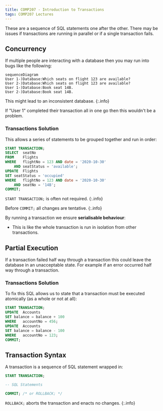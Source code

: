 ```yaml
---
title: COMP207 - Introduction to Transactions
tags: COMP207 Lectures
---
```

These are a sequence of SQL statements one after the other. There may be issues if transactions are running in parallel or if a single transaction fails.

## Concurrency
If multiple people are interacting with a database then you may run into bugs like the following:

```mermaid
sequenceDiagram
User 1-)Database:Which seats on flight 123 are available?
User 2-)Database:Which seats on flight 123 are available?
User 1-)Database:Book seat 14B.
User 2-)Database:Book seat 14B. 
```

This might lead to an inconsistent database.
{:.info}

If "User 1" completed their transaction all in one go then this wouldn't be a problem.

### Transactions Solution
This allows a series of statements to be grouped together and run in order:

```sql
START TRANSACTION;
SELECT	seatNo
FROM	Flights
WHERE	flightNo = 123 AND date = '2020-10-30'
	AND seatStatus = 'available';
UPDATE	Flights
SET	seatStatus = 'occupied'
WHERE	flightNo = 123 AND date = '2020-10-30'
	AND seatNo = '14B';
COMMIT;
```

`START TRANSACTION;` is often not required.
{:.info}

Before `COMMIT;` all changes are tentative.
{:.info}

By running a transaction we ensure **serialisable behaviour**:

* This is like the whole transaction is run in isolation from other transactions.

## Partial Execution
If a transaction failed half way through a transaction this could leave the database in an unacceptable state. For example if an error occurred half way through a transaction.

### Transactions Solution
To fix this SQL allows us to state that a transaction must be executed atomically (as a whole or not at all):

```sql
START TRANSACTION;
UPDATE	Accounts
SET	balance = balance + 100
WHERE	accountNo = 456;
UPDATE	Accounts
SET	balance = balance - 100
WHERE	accountNo = 123;
COMMIT;
```

## Transaction Syntax
A transaction is a sequence of SQL statement wrapped in:

```sql
START TRANSACTION;

-- SQL Statements

COMMIT; /* or ROLLBACK; */
```

`ROLLBACK;` aborts the transaction and enacts no changes.
{:.info}